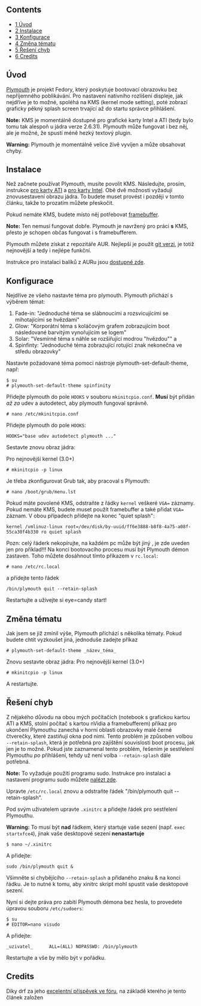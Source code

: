 ## Contents

*   [1 Úvod](#.C3.9Avod)
*   [2 Instalace](#Instalace)
*   [3 Konfigurace](#Konfigurace)
*   [4 Změna tématu](#Zm.C4.9Bna_t.C3.A9matu)
*   [5 Řešení chyb](#.C5.98e.C5.A1en.C3.AD_chyb)
*   [6 Credits](#Credits)

## Úvod

[Plymouth](http://fedoraproject.org/wiki/Releases/FeatureBetterStartup) je projekt Fedory, který poskytuje bootovací obrazovku bez nepříjemného poblikávání. Pro nastavení nativního rozlišení displeje, jak nejdříve je to možné, spoléhá na KMS (kernel mode setting), poté zobrazí graficky pěkný splash screen trvající až do startu správce přihlášení.

**Note:** KMS je momentálně dostupné pro grafické karty Intel a ATI (tedy bylo tomu tak alespoň u jádra verze 2.6.31). Plymouth může fungovat i bez něj, ale je možné, že spustí méně hezký textový plugin.

**Warning:** Plymouth je momentálně velice živě vyvíjen a může obsahovat chyby.

## Instalace

Než začnete používat Plymouth, musíte povolit KMS. Následujte, prosím, instrukce [pro karty ATI](/index.php/ATI#AMD.2FAti_cards_and_KernelModeSetting_.28KMS.29 "ATI") a [pro karty Intel](/index.php/Intel#KMS_.28Kernel_Mode_Setting.29 "Intel"). Obě dvě možnosti vyžadují znovusestavení obrazu jádra. To budete muset provést i později v tomto článku, takže to prozatím můžete přeskočit.

Pokud nemáte KMS, budete místo něj potřebovat [framebuffer](/index.php/Framebuffer#Framebuffer_Resolution "Framebuffer").

**Note:** Ten nemusí fungovat dobře. Plymouth je navržený pro práci **s** KMS, přesto je schopen občas fungovat i s framebufferem.

Plymouth můžete získat z repozitáře AUR. Nejlepší je použít [git verzi](https://aur.archlinux.org/packages.php?ID=26117), je totiž nejnovější a tedy i nejlépe funkční.

Instrukce pro instalaci balíků z AURu jsou [dostupné zde](/index.php/Arch_User_Repository#Installing_packages "Arch User Repository").

## Konfigurace

Nejdříve ze všeho nastavte téma pro plymouth. Plymouth přichází s výběrem témat:

1.  Fade-in: "Jednoduché téma se slábnoucími a rozsvicujícími se mihotajícími se hvězdami"
2.  Glow: "Korporátní téma s koláčovým grafem zobrazujícím boot následované barvitým vynořujícím se logem"
3.  Solar: "Vesmírné téma s náhle se rozšiřující modrou "hvězdou"" a
4.  Spinfinty: "Jednoduché téma zobrazující rotující znak nekonečna ve středu obrazovky"

Nastavte požadované téma pomocí nástroje plymouth-set-default-theme, např:

```
$ su
# plymouth-set-default-theme spinfinity

```

Přidejte plymouth do pole `HOOKS` v souboru `mkinitcpio.conf`. **Musí** být přidán _až za_ udev a autodetect, aby plymouth fungoval správně.

```
# nano /etc/mkinitcpio.conf

```

Přidejte plymouth do pole `HOOKS`:

```
HOOKS="base udev autodetect plymouth ..."

```

Sestavte znovu obraz jádra:

Pro nejnovější kernel (3.0+)

```
# mkinitcpio -p linux

```

Je třeba zkonfigurovat Grub tak, aby pracoval s Plymouth:

```
# nano /boot/grub/menu.lst

```

Pokud máte povolené KMS, odstraňte z řádky `kernel` veškeré `VGA=` záznamy. Pokud nemáte KMS, budete muset použít framebuffer a také přidat `VGA=` záznam. V obou případech přídejte na konec "quiet splash":

```
kernel /vmlinuz-linux root=/dev/disk/by-uuid/ff6e3888-b8f8-4a75-a08f-55ca30f4b330 ro quiet splash

```

Pozn: celý řáderk nekopírujte, na každém pc může být jiný , je zde uveden jen pro příklad!!! Na konci bootovacího procesu musí být Plymouth démon zastaven. Toho můžete dosáhnout tímto příkazem v `rc.local`:

```
# nano /etc/rc.local

```

a přidejte tento řádek

```
/bin/plymouth quit --retain-splash

```

Restartujte a užívejte si eye=candy start!

## Změna tématu

Jak jsem se již zmínil výše, Plymouth příchází s několika tématy. Pokud budete chtít vyzkoušet jiná, jednoduše zadejte příkaz

```
# plymouth-set-default-theme _název_téma_

```

Znovu sestavte obraz jádra: Pro nejnovější kernel (3.0+)

```
# mkinitcpio -p linux

```

A restartujte.

## Řešení chyb

Z nějakého důvodu na obou mých počítačích (notebook s grafickou kartou ATI a KMS, stolní počítač s kartou nVidia a framebufferem) příkaz pro ukončení Plymouthu zanechá v horní oblasti obrazovky malé černé čtverečky, které zastiňují okna pod nimi. Tento problém je způsoben volbou `--retain-splash`, která je potřebná pro zajištění souvislosti boot procesu, jak jen je to možné. Pokud jste zaznamenal tento problém, řešením je sestřelení Plymouthu _po_ přihlášení, tehdy už není volba `--retain-splash` dále potřebná.

**Note:** To vyžaduje použití programu sudo. Instrukce pro instalaci a nastavení programu sudo můžete [nalézt zde](/index.php/Sudo "Sudo").

Upravte `/etc/rc.local` znovu a odstraňte řádek "/bin/plymouth quit --retain-splash".

Pod svým uživatelem upravte `.xinitrc` a přidejte řádek pro sestřelení Plymouthu.

**Warning:** To musí být **nad** řádkem, který startuje vaše sezení (např. `exec startxfce4`), jinak vaše desktopové sezení **nenastartuje**

```
$ nano ~/.xinitrc

```

A přidejte:

```
sudo /bin/plymouth quit &

```

Všimněte si chybějícího `--retain-splash` a přidaného znaku & na konci řádku. Je to nutné k tomu, aby xinitrc skript mohl spustit vaše desktopové sezení.

Nyní si dejte práva pro zabití Plymouth démona bez hesla, to provedete úpravou souboru `/etc/sudoers`:

```
$ su
# EDITOR=nano visudo

```

A přidejte:

```
_uzivatel_      ALL=(ALL) NOPASSWD: /bin/plymouth

```

Restartujte a vše by mělo být v pořádku.

## Credits

Díky drf za jeho [excelentní příspěvek ve fóru](https://bbs.archlinux.org/viewtopic.php?id=81406), na základě kterého je tento článek založen